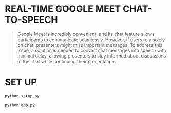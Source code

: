 # **REAL-TIME GOOGLE MEET CHAT-TO-SPEECH**

> Google Meet is incredibly convenient, and its chat feature allows participants to communicate seamlessly. However, if users rely solely on chat, presenters might miss important messages. To address this issue, a solution is needed to convert chat messages into speech with minimal delay, allowing presenters to stay informed about discussions in the chat while continuing their presentation.


# **SET UP**
```bash
python setup.py
```



```bash
python app.py
```